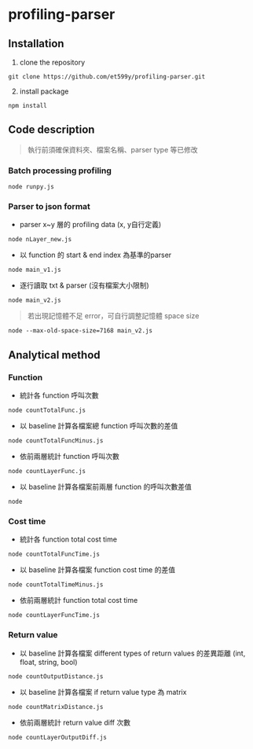 # profiling-parser

## Installation
1. clone the repository
```
git clone https://github.com/et599y/profiling-parser.git
```

2. install package
```
npm install
```

## Code description
> 執行前須確保資料夾、檔案名稱、parser type 等已修改

### Batch processing profiling
```
node runpy.js
```

### Parser to json format
- parser x~y 層的 profiling data (x, y自行定義)
```
node nLayer_new.js
```
- 以 function 的 start & end index 為基準的parser
```
node main_v1.js
```
- 逐行讀取 txt & parser (沒有檔案大小限制)
```
node main_v2.js
```
> 若出現記憶體不足 error，可自行調整記憶體 space size
```
node --max-old-space-size=7168 main_v2.js
```

## Analytical method
### Function

- 統計各 function 呼叫次數
```
node countTotalFunc.js
```
- 以 baseline 計算各檔案總 function 呼叫次數的差值
```
node countTotalFuncMinus.js
```
- 依前兩層統計 function 呼叫次數
```
node countLayerFunc.js
```
- 以 baseline 計算各檔案前兩層 function 的呼叫次數差值
```
node 
```
### Cost time
- 統計各 function total cost time
```
node countTotalFuncTime.js
```
- 以 baseline 計算各檔案 function cost time 的差值
```
node countTotalTimeMinus.js
```
- 依前兩層統計 function total cost time
```
node countLayerFuncTime.js
```

### Return value
- 以 baseline 計算各檔案 different types of return values 的差異距離 (int, float, string, bool)
```
node countOutputDistance.js
```
- 以 baseline 計算各檔案 if return value type 為 matrix
```
node countMatrixDistance.js
```
- 依前兩層統計 return value diff 次數
```
node countLayerOutputDiff.js
```